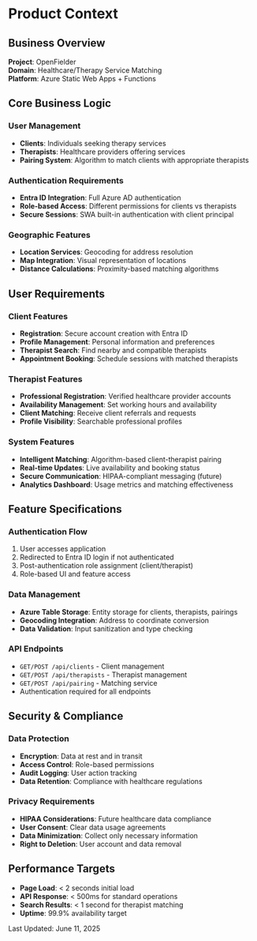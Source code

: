 # Product Context

## Business Overview
**Project**: OpenFielder  
**Domain**: Healthcare/Therapy Service Matching  
**Platform**: Azure Static Web Apps + Functions

## Core Business Logic

### User Management
- **Clients**: Individuals seeking therapy services
- **Therapists**: Healthcare providers offering services
- **Pairing System**: Algorithm to match clients with appropriate therapists

### Authentication Requirements
- **Entra ID Integration**: Full Azure AD authentication
- **Role-based Access**: Different permissions for clients vs therapists
- **Secure Sessions**: SWA built-in authentication with client principal

### Geographic Features
- **Location Services**: Geocoding for address resolution
- **Map Integration**: Visual representation of locations
- **Distance Calculations**: Proximity-based matching algorithms

## User Requirements

### Client Features
- **Registration**: Secure account creation with Entra ID
- **Profile Management**: Personal information and preferences
- **Therapist Search**: Find nearby and compatible therapists
- **Appointment Booking**: Schedule sessions with matched therapists

### Therapist Features  
- **Professional Registration**: Verified healthcare provider accounts
- **Availability Management**: Set working hours and availability
- **Client Matching**: Receive client referrals and requests
- **Profile Visibility**: Searchable professional profiles

### System Features
- **Intelligent Matching**: Algorithm-based client-therapist pairing
- **Real-time Updates**: Live availability and booking status
- **Secure Communication**: HIPAA-compliant messaging (future)
- **Analytics Dashboard**: Usage metrics and matching effectiveness

## Feature Specifications

### Authentication Flow
1. User accesses application
2. Redirected to Entra ID login if not authenticated
3. Post-authentication role assignment (client/therapist)
4. Role-based UI and feature access

### Data Management
- **Azure Table Storage**: Entity storage for clients, therapists, pairings
- **Geocoding Integration**: Address to coordinate conversion
- **Data Validation**: Input sanitization and type checking

### API Endpoints
- `GET/POST /api/clients` - Client management
- `GET/POST /api/therapists` - Therapist management  
- `GET/POST /api/pairing` - Matching service
- Authentication required for all endpoints

## Security & Compliance

### Data Protection
- **Encryption**: Data at rest and in transit
- **Access Control**: Role-based permissions
- **Audit Logging**: User action tracking
- **Data Retention**: Compliance with healthcare regulations

### Privacy Requirements
- **HIPAA Considerations**: Future healthcare data compliance
- **User Consent**: Clear data usage agreements
- **Data Minimization**: Collect only necessary information
- **Right to Deletion**: User account and data removal

## Performance Targets
- **Page Load**: < 2 seconds initial load
- **API Response**: < 500ms for standard operations
- **Search Results**: < 1 second for therapist matching
- **Uptime**: 99.9% availability target

Last Updated: June 11, 2025
